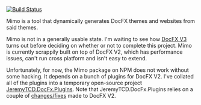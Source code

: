 [![Build Status](https://dev.azure.com/JeremyTCD/Mimo/_apis/build/status/Mimo-CI?branchName=master)](https://dev.azure.com/JeremyTCD/Mimo/_build/latest?definitionId=8?branchName=master)

Mimo is a tool that dynamically generates DocFX themes and websites from said themes.  

Mimo is not in a generally usable state. I'm waiting to see how [DocFX V3](https://github.com/dotnet/docfx/projects/1) turns out before deciding on whether or not to complete this project. 
Mimo is currently scrappily built on top of DocFX V2, which has performance issues, can't run cross platform and isn't easy to extend.

Unfortunately, for now, the Mimo package on NPM does not work without some hacking. It depends on a bunch of plugins for DocFX V2. 
I've collated all of the plugins into a temporary open-source project [JeremyTCD.DocFx.Plugins](https://github.com/JeremyTCD/DocFx.Plugins).
Note that JeremyTCD.DocFx.Plugins relies on a couple of [changes/fixes](https://github.com/JeremyTCD/docfx) made to DocFX V2.
